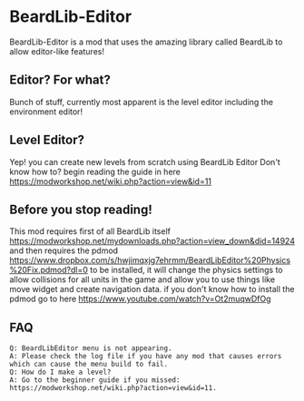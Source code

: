 # BeardLib-Editor

BeardLib-Editor is a mod that uses the amazing library called BeardLib to allow editor-like features!

## Editor? For what?
Bunch of stuff, currently most apparent is the level editor including the environment editor!

## Level Editor?
Yep! you can create new levels from scratch using BeardLib Editor
Don't know how to? begin reading the guide in here https://modworkshop.net/wiki.php?action=view&id=11

## Before you stop reading!
This mod requires first of all BeardLib itself https://modworkshop.net/mydownloads.php?action=view_down&did=14924
and then requires the pdmod https://www.dropbox.com/s/hwjimqxjg7ehrmm/BeardLibEditor%20Physics%20Fix.pdmod?dl=0 to be installed, it will change the physics settings to allow collisions
for all units in the game and allow you to use things like move widget and create navigation data. if you don't know how to install the pdmod go to here https://www.youtube.com/watch?v=Ot2muqwDfOg

## FAQ

    Q: BeardLibEditor menu is not appearing.
    A: Please check the log file if you have any mod that causes errors which can cause the menu build to fail.
    Q: How do I make a level?
    A: Go to the beginner guide if you missed: https://modworkshop.net/wiki.php?action=view&id=11.
